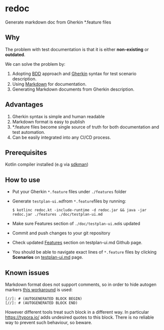 # redoc
Generate markdown doc from Gherkin *.feature files

## Why

The problem with test documentation is that it is either **non-existing** or **outdated**.

We can solve the problem by:

1. Adopting [BDD](https://en.wikipedia.org/wiki/Behavior-driven_development) approach and [Gherkin](https://docs.cucumber.io/gherkin/) syntax for test scenario description.
2. Using [Markdown](https://en.wikipedia.org/wiki/Markdown) for documentation. 
3. Generating Markdown documents from Gherkin description.

## Advantages

1. Gherkin syntax is simple and human readable
2. Markdown format is easy to publish
3. *.feature files become single source of truth for both documentation and test automation.
4. Can be easily integrated into any CI/CD process.

## Prerequisites
Kotlin compiler installed (e.g via [sdkman](https://sdkman.io/))

## How to use

* Put your Gherkin `*.feature` files under `./features` folder

* Generate `testplan-ui.md`from `*.feature`files by running:

  ```
  $ kotlinc redoc.kt -include-runtime -d redoc.jar && java -jar redoc.jar ./features ./doc/testplan-ui.md 
  ```

* Make sure Features section of `./doc/testplan-ui.md`is updated

* Commit and push changes to your git repository

* Check updated [Features](https://github.com/ludenus/redoc/blob/master/doc/testplan-ui.md#features) section on testplan-ui.md Github page.

* You should be able to navigate exact lines of `*.feature` files by clicking **Scenarios** on [testplan-ui.md](https://github.com/ludenus/redoc/blob/master/doc/testplan-ui.md#features) page.



## Known issues

Markdown format does not support comments, so in order to hide autogen markers [this workaround](https://stackoverflow.com/a/20885980/1073584) is used: 

```
[//]: # (AUTOGENERATED BLOCK BEGIN)
[//]: # (AUTOGENERATED BLOCK END)
```

However different tools treat such block in a different way. In particular https://typora.io/ adds undesired quotes to this block. There is no reliable way to prevent such behaviour, so beware.
